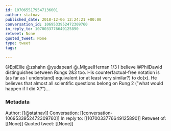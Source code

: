 ```yaml
---
id: 1070655179547136001
author: statnav
published_date: 2018-12-06 12:24:21 +00:00
conversation_id: 1069533952472309760
in_reply_to: 1070033776649125890
retweet: None
quoted_tweet: None
type: tweet
tags:

---
```


@EpiEllie @zshahn @yudapearl @_MiguelHernan 1/3 I believe @PhilDawid distinguishes between Rungs 2&amp;3 too. His counterfactual-free notation is (as far as I understand) equivalent (or at least very similar?) to do(x). He believes that almost all scientific questions belong on Rung 2 ("what would happen if I did X?")...

### Metadata

Author: [[@statnav]]
Conversation: [[conversation-1069533952472309760]]
In reply to: [[1070033776649125890]]
Retweet of: [[None]]
Quoted tweet: [[None]]
